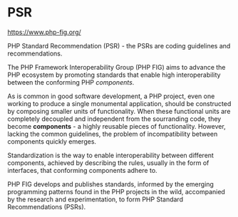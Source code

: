 # PSR

https://www.php-fig.org/

PHP Standard Recommendation (PSR) - the PSRs are coding guidelines and recommendations.

The PHP Framework Interoperability Group (PHP FIG) aims to advance the PHP ecosystem by promoting standards that enable high interoperability between the conforming PHP *components*.

As is common in good software development, a PHP project, even one working to produce a single monumental application, should be constructed by composing smaller units of functionality. When these functional units are completely decoupled and independent from the sourranding code, they become **components** - a highly reusable pieces of functionality. However, lacking the common guidelines, the problem of incompatibility between components quickly emerges.

Standardization is the way to enable interoperability between different components, achieved by describing the rules, usually in the form of interfaces, that conforming components adhere to.

PHP FIG develops and publishes standards, informed by the emerging programming patterns found in the PHP projects in the wild, accompanied by the research and experimentation, to form PHP Standard Recommendations (PSRs).
